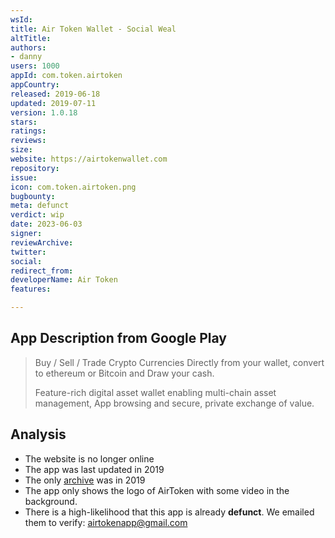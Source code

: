```yaml
---
wsId: 
title: Air Token Wallet - Social Weal
altTitle: 
authors:
- danny 
users: 1000
appId: com.token.airtoken
appCountry: 
released: 2019-06-18
updated: 2019-07-11
version: 1.0.18
stars: 
ratings: 
reviews: 
size: 
website: https://airtokenwallet.com
repository: 
issue: 
icon: com.token.airtoken.png
bugbounty: 
meta: defunct
verdict: wip
date: 2023-06-03
signer: 
reviewArchive: 
twitter: 
social: 
redirect_from: 
developerName: Air Token
features: 

---
```


## App Description from Google Play

> Buy / Sell / Trade Crypto Currencies Directly from your wallet, convert to ethereum or Bitcoin and Draw your cash.
>
> Feature-rich digital asset wallet enabling multi-chain asset management, App browsing and secure, private exchange of value. 

## Analysis 

- The website is no longer online 
- The app was last updated in 2019 
- The only [archive](https://web.archive.org/web/20191004164910/https://airtokenwallet.com/) was in 2019
- The app only shows the logo of AirToken with some video in the background.
- There is a high-likelihood that this app is already **defunct**. We emailed them to verify: airtokenapp@gmail.com
